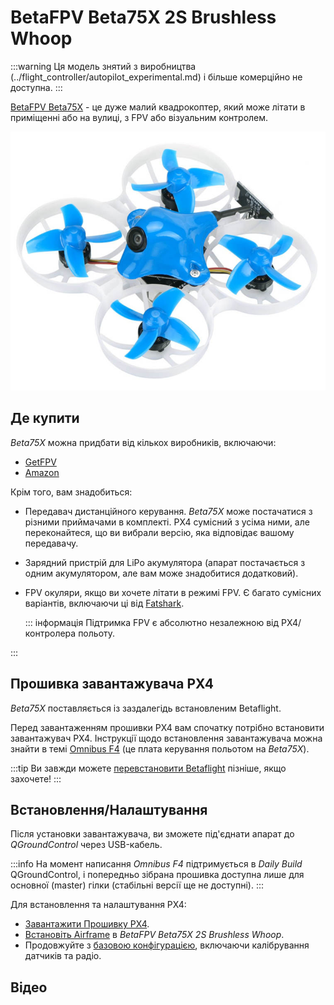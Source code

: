 # BetaFPV Beta75X 2S Brushless Whoop

<Badge type="info" text="Discontinued" />

:::warning
Ця модель знятий з виробництва (../flight_controller/autopilot_experimental.md) і більше комерційно не доступна.
:::

[BetaFPV Beta75X](https://betafpv.com/products/beta75x-2s-whoop-quadcopter) - це дуже малий квадрокоптер, який може літати в приміщенні або на вулиці, з FPV або візуальним контролем.

![BetaFPV Beta75X](../../assets/hardware/betafpv_beta75x.jpg)

## Де купити

_Beta75X_ можна придбати від кількох виробників, включаючи:

- [GetFPV](https://www.getfpv.com/beta75x-2s-brushless-whoop-micro-quadcopter-xt30-frsky.html)
- [Amazon](https://www.amazon.com/BETAFPV-Beta75X-Brushless-Quadcopter-Smartaudio/dp/B07H86XSPW)

Крім того, вам знадобиться:

- Передавач дистанційного керування. _Beta75X_ може постачатися з різними приймачами в комплекті. PX4 сумісний з усіма ними, але переконайтеся, що ви вибрали версію, яка відповідає вашому передавачу.
- Зарядний пристрій для LiPo акумулятора (апарат постачається з одним акумулятором, але вам може знадобитися додатковий).
- FPV окуляри, якщо ви хочете літати в режимі FPV.
  Є багато сумісних варіантів, включаючи ці від [Fatshark](https://www.fatshark.com/product-page/dominator-v3).

  ::: інформація
  Підтримка FPV є абсолютно незалежною від PX4/контролера польоту.

:::

## Прошивка завантажувача PX4

_Beta75X_ поставляється із заздалегідь встановленим Betaflight.

Перед завантаженням прошивки PX4 вам спочатку потрібно встановити завантажувач PX4.
Інструкції щодо встановлення завантажувача можна знайти в темі [Omnibus F4](../flight_controller/omnibus_f4_sd.md#bootloader) (це плата керування польотом на _Beta75X_).

:::tip
Ви завжди можете [перевстановити Betaflight](../advanced_config/bootloader_update_from_betaflight.md#reinstall-betaflight) пізніше, якщо захочете!
:::

## Встановлення/Налаштування

Після установки завантажувача, ви зможете під'єднати апарат до _QGroundControl_ через USB-кабель.

:::info
На момент написання _Omnibus F4_ підтримується в _Daily Build_ QGroundControl, і попередньо зібрана прошивка доступна лише для основної (master) гілки (стабільні версії ще не доступні).
:::

Для встановлення та налаштування PX4:

- [Завантажити Прошивку PX4](../config/firmware.md).
- [Встановіть Airframe](../config/airframe.md) в _BetaFPV Beta75X 2S Brushless Whoop_.
- Продовжуйте з [базовою конфігурацією](../config/index.md), включаючи калібрування датчиків та радіо.

## Відео

<lite-youtube videoid="_-O0kv0Qsh4" title="PX4 running on the BetaFPV Whoop"/>
